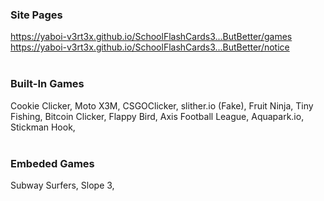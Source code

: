 ### Site Pages
https://yaboi-v3rt3x.github.io/SchoolFlashCards3...ButBetter/games
<br>
https://yaboi-v3rt3x.github.io/SchoolFlashCards3...ButBetter/notice
<br>
<br>
### Built-In Games
Cookie Clicker, Moto X3M, CSGOClicker, slither.io (Fake), Fruit Ninja, Tiny Fishing, Bitcoin Clicker, Flappy Bird, Axis Football League, Aquapark.io, Stickman Hook,
<br>
<br>
### Embeded Games
Subway Surfers, Slope 3,
